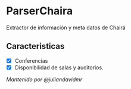 # ParserChaira
Extractor de información y meta datos de Chairá

## Caracteristicas
- [x] Conferencias
- [x] Disponibilidad de salas y auditorios.

_Mantenido por @juliandavidmr_